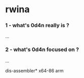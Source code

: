 # rwina


### 1 - what's 0d4n really is ?
 ...




### 2 - what's 0d4n focused on ?
 ...


































dis-assembler*
x64-86 arm 




